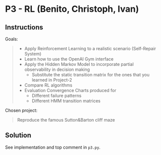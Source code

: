 # P3 - RL (Benito, Christoph, Ivan)

## Instructions

Goals:

> - Apply Reinforcement Learning to a realistic scenario (Self-Repair System)
> - Learn how to use the OpenAI Gym interface 
> - Apply the Hidden Markov Model to incorporate partial observability in decision making
>   - Substitute the static transition matrix for the ones that you learned in Project-2
> - Compare RL algorithms
> - Evaluation Convergence Charts produced for
>   - Different failure patterns
>   - Different HMM transition matrices

Chosen project:

> Reproduce the famous Sutton&Barton cliff maze 

## Solution

See implementation and top comment in `p3.py`.
